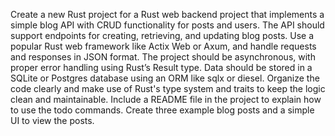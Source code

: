 Create a new Rust project for a Rust web backend project that implements a simple blog API with CRUD functionality for posts and users. The API should support endpoints for creating, retrieving, and updating blog posts. Use a popular Rust web framework like Actix Web or Axum, and handle requests and responses in JSON format. The project should be asynchronous, with proper error handling using Rust’s Result type. Data should be stored in a SQLite or Postgres database using an ORM like sqlx or diesel. Organize the code clearly and make use of Rust's type system and traits to keep the logic clean and maintainable. Include a README file in the project to explain how to use the todo commands. Create three example blog posts and a simple UI to view the posts.
